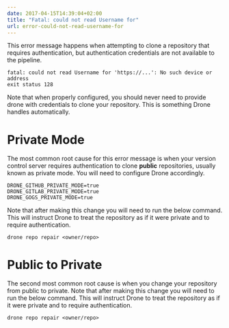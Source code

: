 ```yaml
---
date: 2017-04-15T14:39:04+02:00
title: "Fatal: could not read Username for"
url: error-could-not-read-username-for
---
```


This error message happens when attempting to clone a repository that requires authentication, but authentication credentials are not available to the pipeline.

```nohighlight
fatal: could not read Username for 'https://...': No such device or address
exit status 128
```

Note that when properly configured, you should never need to provide drone with credentials to clone your repository. This is something Drone handles automatically.

# Private Mode

The most common root cause for this error message is when your version control server requires authentication to clone __public__ repositories, usually known as private mode. You will need to configure Drone accordingly.

```nohighlight
DRONE_GITHUB_PRIVATE_MODE=true
DRONE_GITLAB_PRIVATE_MODE=true
DRONE_GOGS_PRIVATE_MODE=true
```

Note that after making this change you will need to run the below command. This will instruct Drone to treat the repository as if it were private and to require authentication.

```nohighlight
drone repo repair <owner/repo>
```

# Public to Private

The second most common root cause is when you change your repository from public to private. Note that after making this change you will need to run the below command. This will instruct Drone to treat the repository as if it were private and to require authentication.

```nohighlight
drone repo repair <owner/repo>
```
